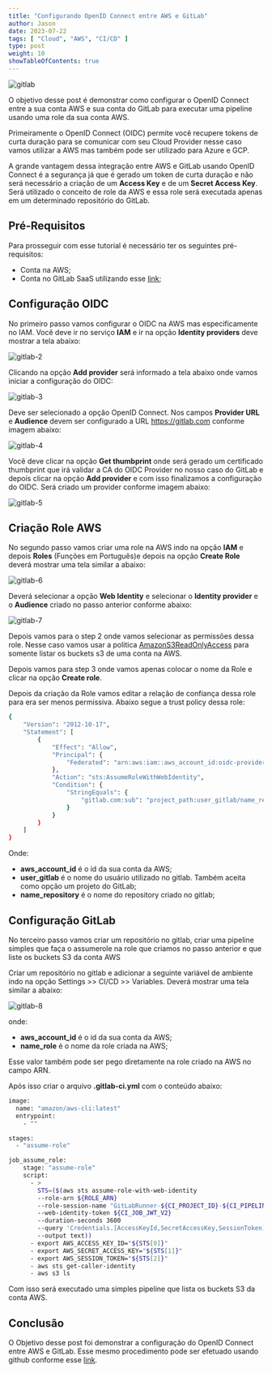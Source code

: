 ```yaml
---
title: "Configurando OpenID Connect entre AWS e GitLab"
author: Jason
date: 2023-07-22
tags: [ "Cloud", "AWS", "CI/CD" ]
type: post
weight: 10
showTableOfContents: true
---
```


![gitlab](https://jjasonhenrique.github.io/blog/images/gitlab.jpg)

O objetivo desse post é demonstrar como configurar o OpenID Connect
entre a sua conta AWS e sua conta do GitLab para executar uma pipeline
usando uma role da sua conta AWS.

Primeiramente o OpenID Connect (OIDC) permite você recupere tokens de
curta duração para se comunicar com seu Cloud Provider nesse caso vamos
utilizar a AWS mas também pode ser utilizado para Azure e GCP.

A grande vantagem dessa integração entre AWS e GitLab usando OpenID
Connect é a segurança já que é gerado um token de curta duração e não
será necessário a criação de um **Access Key** e de um **Secret Access
Key**. Será utilizado o conceito de role da AWS e essa role será
executada apenas em um determinado repositório do GitLab.

## Pré-Requisitos

Para prosseguir com esse tutorial é necessário ter os seguintes
pré-requisitos:

-   Conta na AWS;
-   Conta no GitLab SaaS utilizando esse
    [link](https://about.gitlab.com/);

## Configuração OIDC

No primeiro passo vamos configurar o OIDC na AWS mas especificamente no
IAM. Você deve ir no serviço **IAM** e ir na opção **Identity
providers** deve mostrar a tela abaixo:

![gitlab-2](https://jjasonhenrique.github.io/blog/images/gitlab-2.jpg)

Clicando na opção **Add provider** será informado a tela abaixo onde
vamos iniciar a configuração do OIDC:

![gitlab-3](https://jjasonhenrique.github.io/blog/images/gitlab-3.jpg)

Deve ser selecionado a opção OpenID Connect. Nos campos **Provider URL**
e **Audience** devem ser configurado a URL <https://gitlab.com> conforme
imagem abaixo:

![gitlab-4](https://jjasonhenrique.github.io/blog/images/gitlab-4.jpg)

Você deve clicar na opção **Get thumbprint** onde será gerado um
certificado thumbprint que irá validar a CA do OIDC Provider no nosso
caso do GitLab e depois clicar na opção **Add provider** e com isso
finalizamos a configuração do OIDC. Será criado um provider conforme
imagem abaixo:

![gitlab-5](https://jjasonhenrique.github.io/blog/images/gitlab-5.jpg)

## Criação Role AWS

No segundo passo vamos criar uma role na AWS indo na opção **IAM** e
depois **Roles** (Funções em Português)e depois na opção **Create Role**
deverá mostrar uma tela similar a abaixo:

![gitlab-6](https://jjasonhenrique.github.io/blog/images/gitlab-6.jpg)

Deverá selecionar a opção **Web Identity** e selecionar o **Identity
provider** e o **Audience** criado no passo anterior conforme abaixo:

![gitlab-7](https://jjasonhenrique.github.io/blog/images/gitlab-7.jpg)

Depois vamos para o step 2 onde vamos selecionar as permissões dessa
role. Nesse caso vamos usar a politica
[AmazonS3ReadOnlyAccess](https://us-east-1.console.aws.amazon.com/iam/home#/policies/arn:aws:iam::aws:policy/AmazonS3ReadOnlyAccess) para somente listar os buckets s3 de uma conta na AWS.

Depois vamos para step 3 onde vamos apenas colocar o nome da Role e
clicar na opção **Create role**.

Depois da criação da Role vamos editar a relação de confiança dessa role
para era ser menos permissiva. Abaixo segue a trust policy dessa role:

``` bash
{
    "Version": "2012-10-17",
    "Statement": [
        {
            "Effect": "Allow",
            "Principal": {
                "Federated": "arn:aws:iam::aws_account_id:oidc-provider/gitlab.com"
            },
            "Action": "sts:AssumeRoleWithWebIdentity",
            "Condition": {
                "StringEquals": {
                    "gitlab.com:sub": "project_path:user_gitlab/name_repository:ref_type:branch:ref:main"
                }
            }
        }
    ]
}
```

Onde:

-   **aws_account_id** é o id da sua conta da AWS;
-   **user_gitlab** é o nome do usuário utilizado no gitlab. Também
    aceita como opção um projeto do GitLab;
-   **name_repository** é o nome do repository criado no gitlab;

## Configuração GitLab

No terceiro passo vamos criar um repositório no gitlab, criar uma
pipeline simples que faça o assumerole na role que criamos no passo
anterior e que liste os buckets S3 da conta AWS

Criar um repositório no gitlab e adicionar a seguinte variável de
ambiente indo na opção Settings \>\> CI/CD \>\> Variables. Deverá
mostrar uma tela similar a abaixo:

![gitlab-8](https://jjasonhenrique.github.io/blog/images/gitlab-8.jpg)

onde:

-   **aws_account_id** é o id da sua conta da AWS;
-   **name_role** é o nome da role criada na AWS;

Esse valor também pode ser pego diretamente na role criado na AWS no
campo ARN.

Após isso criar o arquivo **.gitlab-ci.yml** com o conteúdo abaixo:

``` bash
image:
  name: "amazon/aws-cli:latest"
  entrypoint:
    - ""

stages:
  - "assume-role"

job_assume_role:
    stage: "assume-role"
    script: 
      - >
        STS=($(aws sts assume-role-with-web-identity
        --role-arn ${ROLE_ARN}
        --role-session-name "GitLabRunner-${CI_PROJECT_ID}-${CI_PIPELINE_ID}"
        --web-identity-token ${CI_JOB_JWT_V2}
        --duration-seconds 3600
        --query 'Credentials.[AccessKeyId,SecretAccessKey,SessionToken]'
        --output text))
      - export AWS_ACCESS_KEY_ID="${STS[0]}"
      - export AWS_SECRET_ACCESS_KEY="${STS[1]}"
      - export AWS_SESSION_TOKEN="${STS[2]}"
      - aws sts get-caller-identity
      - aws s3 ls
```

Com isso será executado uma simples pipeline que lista os buckets S3 da
conta AWS.

## Conclusão

O Objetivo desse post foi demonstrar a configuração do OpenID Connect
entre AWS e GitLab. Esse mesmo procedimento pode ser efetuado usando
github conforme esse
[link](https://docs.github.com/en/actions/deployment/security-hardening-your-deployments/configuring-openid-connect-in-amazon-web-services).
